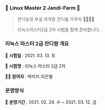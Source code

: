### :penguin: ​Linux Master 2 Jandi-Farm :penguin:

> 잔디농장 부설 자격증 잔디를 가꾸자 :green_apple::green_heart::evergreen_tree::school:
>
> 리눅스마스터2급 2차 시험을 함께 준비합니다.




### 리눅스 마스터 2급 잔디팜 개요

:date: **시험일** : 2021. 03. 13. 토

:memo: **시험명** : 리눅스 마스터 2급 2차

:woman_student: **참여자** : 박미지 이은별




### 운영방식

:date: **운영기간** : 2021. 02. 24. 수 ~ 2021. 03. 12. 금 







